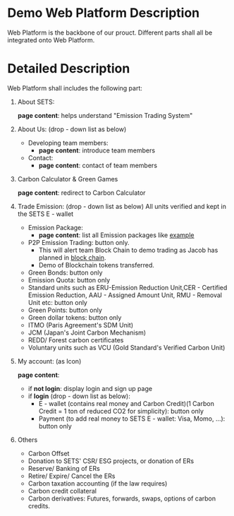 # Demo Web Platform Description 
Web Platform is the backbone of our prouct. Different parts shall all be integrated onto Web Platform.

# Detailed Description
Web Platform shall includes the following part:

1. About SETS:

	__page content__: helps understand "Emission Trading System"

1. About Us: (drop - down list as below)
	* Developing team members:
		* __page content__: introduce team members
	* Contact:
		* __page content__: contact of team members
		
1. Carbon Calculator & Green Games

	__page content__: redirect to Carbon Calculator

1. Trade Emission: (drop - down list as below) All units verified and kept in the SETS E - wallet
	* Emission Package: 
		* __page content__: list all Emission packages like [example](http://www.ccer.com.cn/listing/)
	* P2P Emission Trading: button only. 
		* This will alert team Block Chain to demo trading as Jacob has planned in [block chain](https://github.com/SETS-VN/project-roadmap/blob/main/milestone-1.md). 
		* Demo of Blockchain tokens transferred.
	* Green Bonds: button only
	* Emission Quota: button only
	* Standard units such as ERU-Emission Reduction Unit,CER - Certified Emission Reduction, AAU - Assigned Amount Unit, RMU - Removal Unit etc: button only
	* Green Points: button only
	* Green dollar tokens: button only
	* ITMO (Paris Agreement's SDM Unit)
	* JCM (Japan's Joint Carbon Mechanism)
	* REDD/ Forest carbon certificates
	* Voluntary units such as VCU (Gold Standard's Verified Carbon Unit)

1. My account: (as Icon)

	__page content__:
	* if __not login__: display login and sign up page
	* if __login__ (drop - down list as below):
		* E - wallet (contains real money and Carbon Credit)(1 Carbon Credit = 1 ton of reduced CO2 for simplicity): button only
		* Payment (to add real money to SETS E - wallet: Visa, Momo, ...): button only

1. Others
	* Carbon Offset
	* Donation to SETS' CSR/ ESG projects, or donation of ERs
	* Reserve/ Banking of ERs
	* Retire/ Expire/ Cancel the ERs
	* Carbon taxation accounting (if the law requires)
	* Carbon credit collateral
	* Carbon derivatives: Futures, forwards, swaps, options of carbon credits.
	
	

